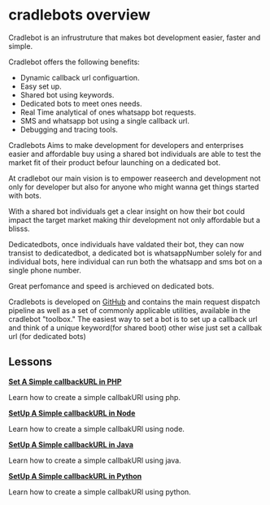 # cradlebots overview

Cradlebot is an infrustruture that makes bot development easier, faster and simple.

Cradlebot offers the following benefits:

- Dynamic callback url configuartion.
- Easy set up.
- Shared bot using keywords.
- Dedicated bots to meet ones needs.
- Real Time analytical of ones whatsapp bot requests.
- SMS and whatsapp bot using a single callback url.
- Debugging and tracing tools.

Cradlebots Aims to make development for developers and enterprises easier and affordable buy using a shared bot individuals are able to test the market fit of their product befour launching on  a dedicated bot.

At cradlebot our main vision is to empower reaseerch and development not only for developer but also for anyone who might wanna get things started with bots.

With a shared bot individuals get a clear insight on how their bot could impact the target market making thir development not only affordable but a blisss.

Dedicatedbots, once individuals have valdated their bot, they can now transist to dedicatedbot, a dedicated bot is whatsappNumber solely for and individual bots, here individual can run both the whatsapp and sms bot on a single phone number.

Great perfomance and speed is archieved on dedicated bots.

Cradlebots is developed on [GitHub](https://github.com/google/volley) and
contains the main request dispatch pipeline as well as a set of commonly applicable utilities,
available in the cradlebot "toolbox." The easiest way to set a bot  is to set up a callback url and think of a unique keyword(for shared boot) other wise just set a callbak url (for dedicated bots)



## Lessons

[**Set  A Simple callbackURL in PHP**](./php.md)

Learn how to create a simple callbakURl using php.

[**SetUp  A Simple callbackURL in Node**](./node.md)

Learn how to create a simple callbakURl using node.

[**SetUp  A Simple callbackURL in Java**](./java.md)

Learn how to create a simple callbakURl using java.

[**SetUp  A Simple callbackURL in Python**](./python.md)

Learn how to create a simple callbakURl using python.

